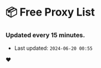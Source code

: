 # :package: Free Proxy List
### Updated every 15 minutes.

- Last updated: `2024-06-20 00:55`

:heart:
